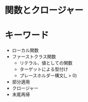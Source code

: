 # 関数とクロージャー

# キーワード
- ローカル関数
- ファーストクラス関数
  - リテラル、値としての関数
  - ターゲットによる型付け
  - プレースホルダー構文(_ > 0)
- 部分適用
- クロージャー
- 末尾再帰
